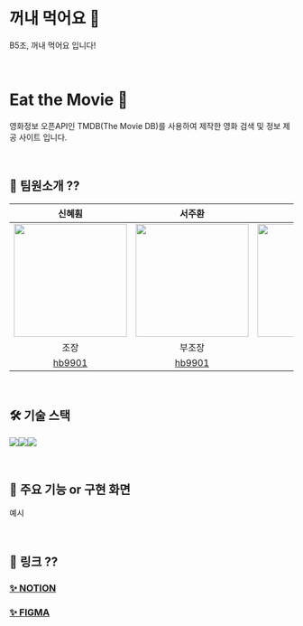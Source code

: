 # 꺼내 먹어요 🍎
B5조, 꺼내 먹어요 입니다!

<br />

# Eat the Movie 🎥
영화정보 오픈API인 TMDB(The Movie DB)를 사용하여 제작한 영화 검색 및 정보 제공 사이트 입니다.

<br />

## 👥 팀원소개 ??

| 신혜훤 | 서주환 | 엄경원 | 김형빈 | 신자영 |
| :---: | :---: | :---: | :---: | :---: |
| <img src="https://avatars.githubusercontent.com/hb9901" width="200"> | <img src="https://avatars.githubusercontent.com/hb9901" width="200"> | <img src="https://avatars.githubusercontent.com/hb9901" width="200"> | <img src="https://avatars.githubusercontent.com/hb9901" width="200"> | <img src="https://avatars.githubusercontent.com/hb9901" width="200"> |
| 조장 | 부조장 | 팀원 | 팀원 | 팀원 |
| [hb9901](https://github.com/hb9901) | [hb9901](https://github.com/hb9901) | [hb9901](https://github.com/hb9901) | [hb9901](https://github.com/hb9901)|  [hb9901](https://github.com/hb9901) |    



<br />

## 🛠️ 기술 스택
<img src="https://img.shields.io/badge/HTML5-E34F26?style=for-the-badge&logo=HTML5&logoColor=white"><img src="https://img.shields.io/badge/CSS3-1572B6?style=for-the-badge&logo=CSS3&logoColor=white"><img src="https://img.shields.io/badge/Javascript-F7DF1E?style=for-the-badge&logo=Javascript&logoColor=white">

<br />

## 📝 주요 기능 or 구현 화면
예시

<br />

## 🔗 링크 ??
### [✨ NOTION](https://teamsparta.notion.site/B-05-1cddea8d779149269e215f7d715abe46)
### [✨ FIGMA](https://www.figma.com/file/hYZbrWyf0l9aXULKD0AJIx?embed_host=notion&kind=file&mode=design&node-id=0-1&t=ri8AzOkHKC5KwFMk-0&type=design&viewer=1)

<br />
